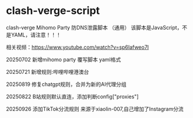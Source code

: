 # clash-verge-script
clash-verge Mihomo Party 防DNS泄露脚本 （通用）
该脚本是JavaScript，不是YAML，请注意！！！

相关视频：https://www.youtube.com/watch?v=sp6Iafweo7I

20250702 新增mihomo party 覆写脚本 yaml格式

20250721 新增规则:哔哩哔哩港澳台

20250819 修复chatgpt规则，合并为新的AI代理分组

20250822 B站规则默认直连，添加判断config["proxies"]

20250926 添加TikTok分流规则
来源于xiaolin-007,自己增加了Instagram分流